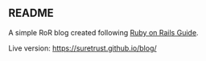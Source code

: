 ## README

A simple RoR blog created following [Ruby on Rails Guide](https://guides.rubyonrails.org/getting_started.html).

Live version: https://suretrust.github.io/blog/
